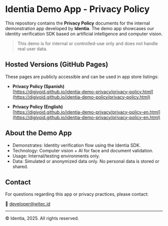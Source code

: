 # Identia Demo App - Privacy Policy

This repository contains the **Privacy Policy** documents for the internal demonstration app developed by **Identia**. The demo app showcases our identity verification SDK based on artificial intelligence and computer vision.

>  This demo is for internal or controlled-use only and does not handle real user data.

## Hosted Versions (GitHub Pages)

These pages are publicly accessible and can be used in app store listings:

- **Privacy Policy (Spanish)**  
  [https://digiyoid.github.io/identia-demo-privacy/privacy-policy.html](https://digiyoid.github.io/identia-demo-policy/privacy-policy.html)

- **Privacy Policy (English)**  
  [https://digiyoid.github.io/identia-demo-privacy/privacy-policy-en.html](https://digiyoid.github.io/identia-demo-privacy/privacy-policy-en.html)

## About the Demo App

- Demonstrates: Identity verification flow using the Identia SDK.
- Technology: Computer vision + AI for face and document validation.
- Usage: Internal/testing environments only.
- Data: Simulated or anonymized data only. No personal data is stored or shared.

## Contact

For questions regarding this app or privacy practices, please contact:

📧 [developer@witec.id](mailto:developer@witec.id)

---

© Identia, 2025. All rights reserved.
